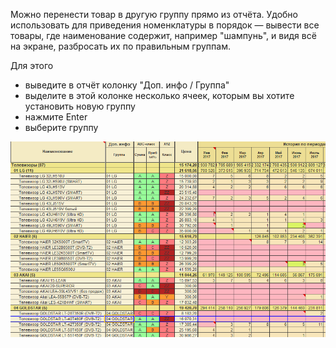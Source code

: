 Можно перенести товар в другую группу прямо из отчёта. Удобно использовать для приведения номенклатуры в порядок — вывести все товары, где наименование содержит, например "шампунь", и видя всё на экране, разбросать их по правильным группам.

Для этого
- выведите в отчёт колонку "Доп. инфо / Группа"
- выделите в этой колонке несколько ячеек, которым вы хотите установить новую группу
- нажмите Enter
- выберите группу

![](_attachments/Смена%20группы.gif)